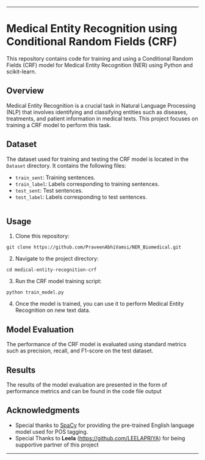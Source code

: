 
---

# Medical Entity Recognition using Conditional Random Fields (CRF)

This repository contains code for training and using a Conditional Random Fields (CRF) model for Medical Entity Recognition (NER) using Python and scikit-learn.

## Overview

Medical Entity Recognition is a crucial task in Natural Language Processing (NLP) that involves identifying and classifying entities such as diseases, treatments, and patient information in medical texts. This project focuses on training a CRF model to perform this task.

## Dataset

The dataset used for training and testing the CRF model is located in the `Dataset` directory. It contains the following files:
- `train_sent`: Training sentences.
- `train_label`: Labels corresponding to training sentences.
- `test_sent`: Test sentences.
- `test_label`: Labels corresponding to test sentences.



```
```

## Usage

1. Clone this repository:
```
git clone https://github.com/PraveenAbhiVamsi/NER_Biomedical.git
```

2. Navigate to the project directory:
```
cd medical-entity-recognition-crf
```

3. Run the CRF model training script:
```
python train_model.py
```

4. Once the model is trained, you can use it to perform Medical Entity Recognition on new text data.

## Model Evaluation

The performance of the CRF model is evaluated using standard metrics such as precision, recall, and F1-score on the test dataset.

## Results

The results of the model evaluation are presented in the form of performance metrics and can be found in the code file output


## Acknowledgments

- Special thanks to [SpaCy](https://spacy.io/) for providing the pre-trained English language model used for POS tagging.
- Special Thanks to **Leela** (https://github.com/LEELAPRIYA) for being supportive partner of this project 
---
